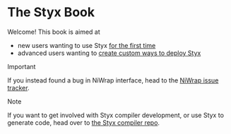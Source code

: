 # The Styx Book

Welcome! This book is aimed at
- new users wanting to use Styx [for the first time](./2_getting_started.md)
- advanced users wanting to [create custom ways to deploy Styx](./3_advanced_concepts.md)

> [!IMPORTANT]  
> If you instead found a bug in NiWrap interface, head to the [NiWrap issue tracker](https://github.com/childmindresearch/niwrap/issues).

> [!NOTE]  
> If you want to get involved with Styx compiler development, or use Styx to generate code, head over to [the Styx compiler repo](https://github.com/childmindresearch/styx).

